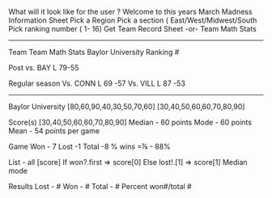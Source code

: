 
What will it look like for the user ?
Welcome to this years March Madness Information Sheet
Pick a Region 
Pick a section ( East/West/Midwest/South
Pick ranking number ( 1- 16)
Get Team Record Sheet  -or-  Team Math Stats



------------------------------------
Team
Team Math Stats
Baylor University  Ranking #

Post
vs. BAY L 79-55


Regular season 
Vs. CONN  L 69 -57 
Vs.  VILL L 87 -53

-------------------------------------

Baylor University 
[80,60,90,40,30,50,70,60]
[30,40,50,60,60,70,80,90]

Score(s) 
[30,40,50,60,60,70,80,90]
Median - 60 points 
Mode - 60 points
Mean - 54 points per game 

Game 
Won - 7
Lost -1
Total -8
% wins =⅞ - 88% 


List - all [score] 
If won?.first => score[0]
Else lost!.[1] => score[1]
Median
mode

Results 
Lost - #
Won - #
Total - #
Percent won#/total #



